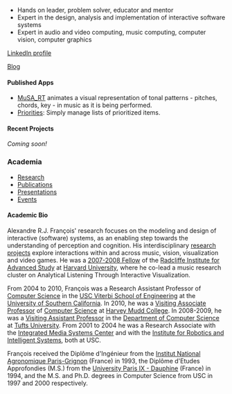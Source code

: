 
* Hands on leader, problem solver, educator and mentor
* Expert in the design, analysis and implementation of interactive software systems
* Expert in audio and video computing, music computing, computer vision, computer graphics 

[LinkedIn profile](https://www.linkedin.com/in/alexandrefrancois/)

[Blog](http://alexandrefrancois.blogspot.com)

#### Published Apps

* [MuSA_RT](https://sites.google.com/site/alexandrerjfrancois/apps/musa_rt) animates a visual representation of tonal patterns - pitches, chords, key - in music as it is being performed.
* [Priorities](https://sites.google.com/site/alexandrerjfrancois/apps/priorities): Simply manage lists of prioritized items.

#### Recent Projects

_Coming soon!_


### Academia

* [Research](/academia/research)
* [Publications](/academia/publications)
* [Presentations](/academia/presentations)
* [Events](/academia/events)

#### Academic Bio

Alexandre R.J. François' research focuses on the modeling and design of interactive (software) systems, as an enabling step towards the understanding of perception and cognition.  His interdisciplinary [research projects](https://alexandrefrancois.github.io) explore interactions within and across music, vision, visualization and video games. He was a [2007-2008 Fellow](https://www.radcliffe.harvard.edu/people/alexandre-r-j-françois) of the [Radcliffe Institute for Advanced Study](https://www.radcliffe.harvard.edu) at [Harvard University](https://www.harvard.edu), where he co-lead a music research cluster on Analytical Listening Through Interactive Visualization.

From 2004 to 2010, François was a Research Assistant Professor of [Computer Science](https://www.cs.usc.edu) in the [USC Viterbi School of Engineering](https://viterbischool.usc.edu) at the [University of Southern California](https://www.usc.edu). In 2010, he was a [Visiting Associate Professor](https://www.cs.hmc.edu/~alex/) of [Computer Science](https://www.cs.hmc.edu) at [Harvey Mudd College](https://www.hmc.edu). In 2008-2009, he was a [Visiting Assistant Professor]() in the [Department of Computer Science](https://engineering.tufts.edu/cs) at [Tufts University](https://www.tufts.edu). From 2001 to 2004 he was a Research Associate with the [Integrated Media Systems Center](https://imsc.usc.edu) and with the [Institute for Robotics and Intelligent Systems](https://sites.usc.edu/iris-cvlab/), both at USC.

François received the Diplôme d'Ingénieur from the [Institut National Agronomique Paris-Grignon](http://www2.agroparistech.fr) (France) in 1993, the Diplôme d'Etudes Approfondies (M.S.) from the [University Paris IX - Dauphine](https://dauphine.psl.eu) (France) in 1994, and the M.S. and Ph.D. degrees in Computer Science from USC in 1997 and 2000 respectively.

